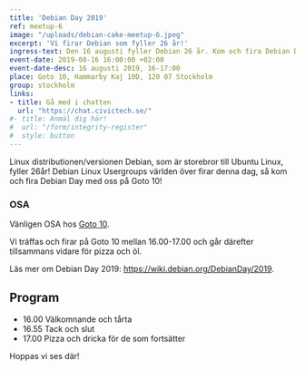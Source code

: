 ```yaml
---
title: 'Debian Day 2019'
ref: meetup-6
image: "/uploads/debian-cake-meetup-6.jpeg"
excerpt: 'Vi firar Debian som fyller 26 år!'
ingress-text: Den 16 augusti fyller Debian 26 år. Kom och fira Debian Day 2019 på Goto 10!
event-date: 2019-08-16 16:00:00 +02:00
event-date-desc: 16 augusti 2019, 16-17:00
place: Goto 10, Hammarby Kaj 10D, 120 07 Stockholm
group: stockholm
links:
- title: Gå med i chatten
  url: "https://chat.civictech.se/"
#- title: Anmäl dig här!
#  url: "/form/integrity-register"
#  style: button
---
```

Linux distributionen/versionen Debian, som är storebror till Ubuntu Linux, fyller 26år! Debian Linux Usergroups världen över firar denna dag, så kom och fira Debian Day med oss på Goto 10!

### OSA

Vänligen OSA hos <a href="https://www.goto10.se/evenemang/debian-day-2019-linux-firar-26-ar/">Goto 10</a>.

Vi träffas och firar på Goto 10 mellan 16.00-17.00 och går därefter tillsammans vidare för pizza och öl.

Läs mer om Debian Day 2019: <a href="https://wiki.debian.org/DebianDay/2019">https://wiki.debian.org/DebianDay/2019</a>.

## Program
* 16.00 Välkomnande och tårta
* 16.55 Tack och slut
* 17.00 Pizza och dricka för de som fortsätter

Hoppas vi ses där!
